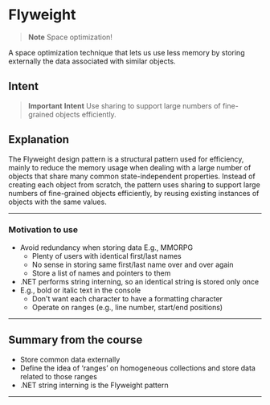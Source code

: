 # Flyweight

> **Note**
> Space optimization!

A space optimization technique that lets us use less memory by storing externally the data associated with similar objects.

## Intent

> **Important**
> **Intent**
> Use sharing to support large numbers of fine-grained objects efficiently.

## Explanation

The Flyweight design pattern is a structural pattern used for efficiency, mainly to reduce the memory usage when dealing with a large number of objects that share many common state-independent properties. Instead of creating each object from scratch, the pattern uses sharing to support large numbers of fine-grained objects efficiently, by reusing existing instances of objects with the same values.

---

### Motivation to use

- Avoid redundancy when storing data E.g., MMORPG
  - Plenty of users with identical first/last names
  - No sense in storing same first/last name over and over again
  - Store a list of names and pointers to them
- .NET performs string interning, so an identical string is stored only once
- E.g., bold or italic text in the console
  - Don't want each character to have a formatting character
  - Operate on ranges (e.g., line number, start/end positions)

---

## Summary from the course

- Store common data externally
- Define the idea of ‘ranges’ on homogeneous collections and store data related to those ranges
- .NET string interning is the Flyweight pattern

---
